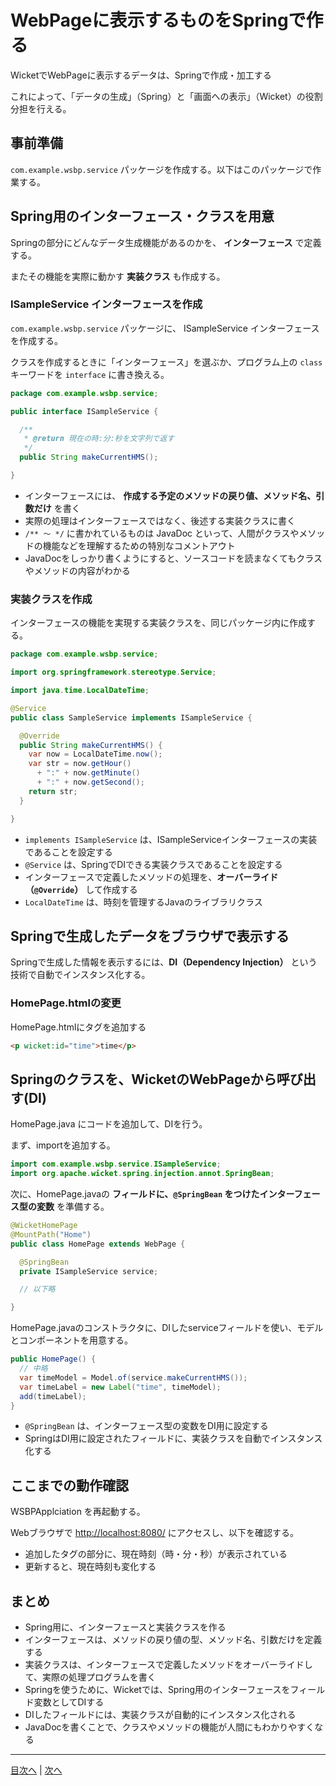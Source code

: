 # WebPageに表示するものをSpringで作る

WicketでWebPageに表示するデータは、Springで作成・加工する

これによって、「データの生成」（Spring）と「画面への表示」（Wicket）の役割分担を行える。

## 事前準備

`com.example.wsbp.service` パッケージを作成する。以下はこのパッケージで作業する。

## Spring用のインターフェース・クラスを用意

Springの部分にどんなデータ生成機能があるのかを、 **インターフェース** で定義する。

またその機能を実際に動かす **実装クラス** も作成する。

### ISampleService インターフェースを作成

`com.example.wsbp.service` パッケージに、 ISampleService インターフェースを作成する。

クラスを作成するときに「インターフェース」を選ぶか、プログラム上の `class` キーワードを `interface` に書き換える。

```java
package com.example.wsbp.service;

public interface ISampleService {

  /**
   * @return 現在の時:分:秒を文字列で返す
   */
  public String makeCurrentHMS();

}
```

- インターフェースには、 **作成する予定のメソッドの戻り値、メソッド名、引数だけ** を書く
- 実際の処理はインターフェースではなく、後述する実装クラスに書く
- `/** 〜 */` に書かれているものは JavaDoc といって、人間がクラスやメソッドの機能などを理解するための特別なコメントアウト
- JavaDocをしっかり書くようにすると、ソースコードを読まなくてもクラスやメソッドの内容がわかる

### 実装クラスを作成

インターフェースの機能を実現する実装クラスを、同じパッケージ内に作成する。

```java
package com.example.wsbp.service;

import org.springframework.stereotype.Service;

import java.time.LocalDateTime;

@Service
public class SampleService implements ISampleService {

  @Override
  public String makeCurrentHMS() {
    var now = LocalDateTime.now();
    var str = now.getHour()
      + ":" + now.getMinute()
      + ":" + now.getSecond();
    return str;
  }

}
```

- `implements ISampleService` は、ISampleServiceインターフェースの実装であることを設定する
- `@Service` は、SpringでDIできる実装クラスであることを設定する
- インターフェースで定義したメソッドの処理を、**オーバーライド（`@Override`）** して作成する
- `LocalDateTime` は、時刻を管理するJavaのライブラリクラス

## Springで生成したデータをブラウザで表示する

Springで生成した情報を表示するには、**DI（Dependency Injection）** という技術で自動でインスタンス化する。

### HomePage.htmlの変更

HomePage.htmlにタグを追加する

```html
<p wicket:id="time">time</p>
```

## Springのクラスを、WicketのWebPageから呼び出す(DI)

HomePage.java にコードを追加して、DIを行う。

まず、importを追加する。

```java
import com.example.wsbp.service.ISampleService;
import org.apache.wicket.spring.injection.annot.SpringBean;
```

次に、HomePage.javaの **フィールドに、`@SpringBean` をつけたインターフェース型の変数** を準備する。

```java
@WicketHomePage
@MountPath("Home")
public class HomePage extends WebPage {

  @SpringBean
  private ISampleService service;

  // 以下略

}
```

HomePage.javaのコンストラクタに、DIしたserviceフィールドを使い、モデルとコンポーネントを用意する。

```java
public HomePage() {
  // 中略
  var timeModel = Model.of(service.makeCurrentHMS());
  var timeLabel = new Label("time", timeModel);
  add(timeLabel);
}
```

- `@SpringBean` は、インターフェース型の変数をDI用に設定する
- SpringはDI用に設定されたフィールドに、実装クラスを自動でインスタンス化する

## ここまでの動作確認

WSBPApplciation を再起動する。

Webブラウザで [http://localhost:8080/](http://localhost:8080/) にアクセスし、以下を確認する。

- 追加したタグの部分に、現在時刻（時・分・秒）が表示されている
- 更新すると、現在時刻も変化する

## まとめ

- Spring用に、インターフェースと実装クラスを作る
- インターフェースは、メソッドの戻り値の型、メソッド名、引数だけを定義する
- 実装クラスは、インターフェースで定義したメソッドをオーバーライドして、実際の処理プログラムを書く
- Springを使うために、Wicketでは、Spring用のインターフェースをフィールド変数としてDIする
- DIしたフィールドには、実装クラスが自動的にインスタンス化される
- JavaDocを書くことで、クラスやメソッドの機能が人間にもわかりやすくなる


----

[目次へ](../../README.md) | [次へ](./02.md)
